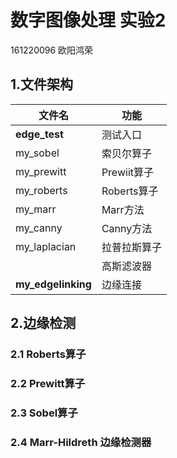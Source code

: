 # 数字图像处理 实验2

161220096 欧阳鸿荣



## 1.文件架构

| 文件名             | 功能         |
| ------------------ | ------------ |
| **edge_test**      | 测试入口     |
| my_sobel           | 索贝尔算子   |
| my_prewitt         | Prewiit算子  |
| my_roberts         | Roberts算子  |
| my_marr            | Marr方法     |
| my_canny           | Canny方法    |
| my_laplacian       | 拉普拉斯算子 |
|                    | 高斯滤波器   |
| **my_edgelinking** | 边缘连接     |



## 2.边缘检测

### 2.1 Roberts算子



### 2.2 Prewitt算子



### 2.3 Sobel算子



### 2.4 Marr-Hildreth 边缘检测器

